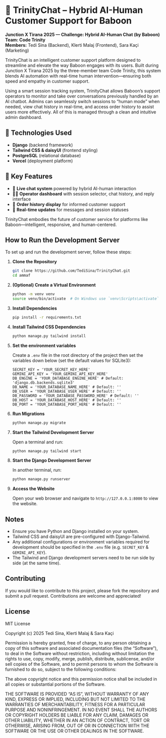 # 🧠 TrinityChat – Hybrid AI-Human Customer Support for Baboon

**Junction X Tirana 2025 — Challenge: Hybrid AI-Human Chat (by Baboon)**  
**Team: Code Trinity**  
**Members:** Tedi Sina (Backend), Klerti Malaj (Frontend), Sara Kaçi (Marketing)

TrinityChat is an intelligent customer support platform designed to streamline and elevate the way Baboon engages with its users. Built during Junction X Tirana 2025 by the three-member team Code Trinity, this system blends AI automation with real-time human intervention—ensuring both speed and empathy in customer support.

Using a smart session tracking system, TrinityChat allows Baboon’s support operators to monitor and take over conversations previously handled by an AI chatbot. Admins can seamlessly switch sessions to “human mode” when needed, view chat history in real-time, and access order history to assist users more effectively. All of this is managed through a clean and intuitive admin dashboard.

## 🚀 Technologies Used

- **Django** (backend framework)  
- **Tailwind CSS & daisyUI** (frontend styling)  
- **PostgreSQL** (relational database)  
- **Vercel** (deployment platform)  

## 🔑 Key Features

- 💬 **Live chat system** powered by hybrid AI-human interaction  
- 🧑‍💻 **Operator dashboard** with session selector, chat history, and reply interface  
- 📜 **Order history display** for informed customer support  
- 🔄 **Real-time updates** for messages and session statuses  

TrinityChat embodies the future of customer service for platforms like Baboon—intelligent, responsive, and human-centered.

## How to Run the Development Server

To set up and run the development server, follow these steps:

1. **Clone the Repository**

    ```bash
    git clone https://github.com/TediSina/TrinityChat.git
    cd ammaf
    ```

2. **(Optional) Create a Virtual Environment**

    ```bash
    python -m venv venv
    source venv/bin/activate  # On Windows use `venv\Scripts\activate`
    ```

3. **Install Dependencies**

    ```bash
    pip install -r requirements.txt
    ```

4. **Install Tailwind CSS Dependencies**

    ```bash
    python manage.py tailwind install
    ```

5. **Set the environment variables**

    Create a `.env` file in the root directory of the project then set the variables down below (set the default values for SQLite3):

    ```env
    SECRET_KEY = 'YOUR_SECRET_KEY_HERE'
    GEMINI_API_KEY = 'YOUR_GEMINI_API_KEY_HERE'
    DB_ENGINE = 'YOUR_DATABASE_ENGINE_HERE' # Default: 'django.db.backends.sqlite3'
    DB_NAME = 'YOUR_DATABASE_NAME_HERE' # Default: ''
    DB_USER = 'YOUR_DATABASE_USER_HERE' # Default: ''
    DB_PASSWORD = 'YOUR_DATABASE_PASSWORD_HERE' # Default: ''
    DB_HOST = 'YOUR_DATABASE_HOST_HERE' # Default: ''
    DB_PORT = 'YOUR_DATABASE_PORT_HERE' # Default: ''
    ```

6. **Run Migrations**

    ```bash
    python manage.py migrate
    ```

7. **Start the Tailwind Development Server**

    Open a terminal and run:

    ```bash
    python manage.py tailwind start
    ```

8. **Start the Django Development Server**

    In another terminal, run:

    ```bash
    python manage.py runserver
    ```

9. **Access the Website**

    Open your web browser and navigate to `http://127.0.0.1:8000` to view the website.

## Notes

- Ensure you have Python and Django installed on your system.
- Tailwind CSS and daisyUI are pre-configured with Django-Tailwind.
- Any additional configurations or environment variables required for development should be specified in the `.env` file (e.g. `SECRET_KEY` & `GEMINI_API_KEY`).
- The Tailwind and Django development servers need to be run side by side (at the same time).

## Contributing

If you would like to contribute to this project, please fork the repository and submit a pull request. Contributions are welcome and appreciated!

## License

MIT License

Copyright (c) 2025 Tedi Sina, Klerti Malaj & Sara Kaçi

Permission is hereby granted, free of charge, to any person obtaining a copy of this software and associated documentation files (the “Software”), to deal in the Software without restriction, including without limitation the rights to use, copy, modify, merge, publish, distribute, sublicense, and/or sell copies of the Software, and to permit persons to whom the Software is furnished to do so, subject to the following conditions:

The above copyright notice and this permission notice shall be included in all copies or substantial portions of the Software.

THE SOFTWARE IS PROVIDED “AS IS”, WITHOUT WARRANTY OF ANY KIND, EXPRESS OR IMPLIED, INCLUDING BUT NOT LIMITED TO THE WARRANTIES OF MERCHANTABILITY, FITNESS FOR A PARTICULAR PURPOSE AND NONINFRINGEMENT. IN NO EVENT SHALL THE AUTHORS OR COPYRIGHT HOLDERS BE LIABLE FOR ANY CLAIM, DAMAGES OR OTHER LIABILITY, WHETHER IN AN ACTION OF CONTRACT, TORT OR OTHERWISE, ARISING FROM, OUT OF OR IN CONNECTION WITH THE SOFTWARE OR THE USE OR OTHER DEALINGS IN THE SOFTWARE.
